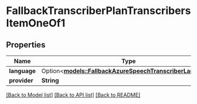# FallbackTranscriberPlanTranscribersItemOneOf1

## Properties

Name | Type | Description | Notes
------------ | ------------- | ------------- | -------------
**language** | Option<[**models::FallbackAzureSpeechTranscriberLanguage**](FallbackAzureSpeechTranscriberLanguage.md)> |  | [optional]
**provider** | **String** |  | 

[[Back to Model list]](../README.md#documentation-for-models) [[Back to API list]](../README.md#documentation-for-api-endpoints) [[Back to README]](../README.md)


